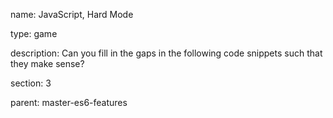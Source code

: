 name: JavaScript, Hard Mode

type: game

description: Can you fill in the gaps in the following code snippets such that they make sense?

section: 3

parent: master-es6-features

